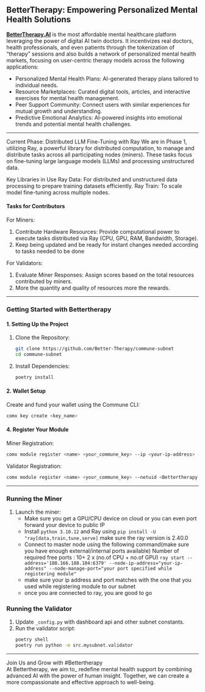 
## BetterTherapy: Empowering Personalized Mental Health Solutions  

[**BetterTherapy.AI**]("https://bettertherapy.ai/) is the most affordable mental healthcare platform leveraging the power of digital AI twin doctors. It incentivizes real doctors, health professionals, and even patients through the tokenization of “therapy” sessions and also builds a network of personalized mental health markets, focusing on user-centric therapy models across the following applications:  
- Personalized Mental Health Plans: AI-generated therapy plans tailored to individual needs.  
- Resource Marketplaces: Curated digital tools, articles, and interactive exercises for mental health management.  
- Peer Support Community: Connect users with similar experiences for mutual growth and understanding.  
- Predictive Emotional Analytics: AI-powered insights into emotional trends and potential mental health challenges.   

---

Current Phase: Distributed LLM Fine-Tuning with Ray
We are in Phase 1, utilizing Ray, a powerful library for distributed computation, to manage and distribute tasks across all participating nodes (miners). These tasks focus on fine-tuning large language models (LLMs) and processing unstructured data.

Key Libraries in Use
Ray Data: For distributed and unstructured data processing to prepare training datasets efficiently.
Ray Train: To scale model fine-tuning across multiple nodes.

#### Tasks for Contributors  

For Miners:  
1. Contribute Hardware Resources: Provide computational power to execute tasks distributed via Ray (CPU, GPU, RAM, Bandwidth, Storage).
2. Keep being updated and be ready for instant changes needed according to tasks needed to be done

For Validators:  
1. Evaluate Miner Responses: Assign scores based on the total resources contributed by miners. 
2. More the quantity and quality of resources more the rewards. 

---

### Getting Started with Bettertherapy  

#### 1. Setting Up the Project  
1. Clone the Repository:  
   ```bash
   git clone https://github.com/Better-Therapy/commune-subnet
   cd commune-subnet 
   ```  
2. Install Dependencies:  
   ```bash
   poetry install  
   ```  

#### 2. Wallet Setup  
Create and fund your wallet using the Commune CLI:  
```bash
comx key create <key_name>  
```  

#### 4. Register Your Module  

Miner Registration:  
```bash
comx module register <name> <your_commune_key> --ip <your-ip-address> --port <port> --netuid <Bettertherapy netuid>  
```  

Validator Registration:  
```bash
comx module register <name> <your_commune_key> --netuid <Bettertherapy netuid>  
```  

---

### Running the Miner  

1. Launch the miner:  
   - Make sure you get a GPU/CPU device on cloud or you can even port forward your device to public IP
   - Install `python 3.10.12` and Ray using `pip install -U "ray[data,train,tune,serve]` make sure the ray version is 2.40.0
   - Connect to master node using the following command(make sure you have enough external/internal ports available) Number of required free ports : 10+ 2 x (no.of CPU + no.of GPU)
      `ray start --address='188.166.188.104:6379' --node-ip-address="your-ip-address" --node-manage-port="your port specified while registering module"`
   - make sure your ip address and port matches with the one that you used while registering module to our subnet
   - once you are connected to ray, you are good to go
   

### Running the Validator  

1. Update `_config.py` with dashboard api and other subnet constants.  
2. Run the validator script:  
   ```bash
   poetry shell  
   poetry run python -m src.mysubnet.validator 
   ```  

---

Join Us and Grow with #Bettertherapy  
At Bettertherapy, we aim to_ redefine mental health support by combining advanced AI with the power of human insight. Together, we can create a more compassionate and effective approach to well-being.
